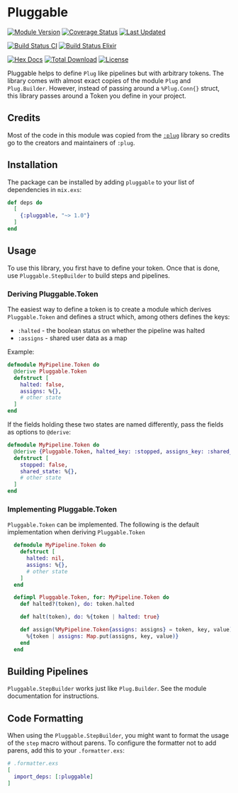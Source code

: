 # Pluggable

[![Module Version](https://img.shields.io/hexpm/v/pluggable.svg)](https://hex.pm/packages/pluggable)
[![Coverage Status](https://coveralls.io/repos/github/mruoss/pluggable/badge.svg?branch=main)](https://coveralls.io/github/mruoss/pluggable?branch=main)
[![Last Updated](https://img.shields.io/github/last-commit/mruoss/pluggable.svg)](https://github.com/mruoss/pluggable/commits/main)

[![Build Status CI](https://github.com/mruoss/pluggable/actions/workflows/ci.yaml/badge.svg)](https://github.com/mruoss/pluggable/actions/workflows/ci.yaml)
[![Build Status Elixir](https://github.com/mruoss/pluggable/actions/workflows/elixir_matrix.yaml/badge.svg)](https://github.com/mruoss/pluggable/actions/workflows/elixir_matrix.yaml)

[![Hex Docs](https://img.shields.io/badge/hex-docs-lightgreen.svg)](https://hexdocs.pm/pluggable/)
[![Total Download](https://img.shields.io/hexpm/dt/pluggable.svg)](https://hex.pm/packages/pluggable)
[![License](https://img.shields.io/hexpm/l/pluggable.svg)](https://github.com/mruoss/pluggable/blob/main/LICENSE)

Pluggable helps to define `Plug` like pipelines but with arbitrary tokens.
The library comes with almost exact copies of the module `Plug` and
`Plug.Builder`. However, instead of passing around a `%Plug.Conn{}` struct,
this library passes around a Token you define in your project.

## Credits

Most of the code in this module was copied from the
[`:plug`](https://github.com/elixir-plug/plug/) library so credits go to the
creators and maintainers of `:plug`.

## Installation

The package can be installed by adding `pluggable` to your list of dependencies
in `mix.exs`:

```elixir
def deps do
  [
    {:pluggable, "~> 1.0"}
  ]
end
```

## Usage

To use this library, you first have to define your token. Once that
is done, use `Pluggable.StepBuilder` to build steps and pipelines.

### Deriving Pluggable.Token

The easiest way to define a token is to create a module which derives
`Pluggable.Token` and defines a struct which, among others defines the keys:

- `:halted` - the boolean status on whether the pipeline was halted
- `:assigns` - shared user data as a map

Example:

```elixir
defmodule MyPipeline.Token do
  @derive Pluggable.Token
  defstruct [
    halted: false,
    assigns: %{},
    # other state
  ]
end
```

If the fields holding these two states are named differently, pass the fields
as options to `@derive`:

```elixir
defmodule MyPipeline.Token do
  @derive {Pluggable.Token, halted_key: :stopped, assigns_key: :shared_state}
  defstruct [
    stopped: false,
    shared_state: %{},
    # other state
  ]
end
```

### Implementing Pluggable.Token

`Pluggable.Token` can be implemented. The following is the default implementation
when deriving `Pluggable.Token`

```elixir
  defmodule MyPipeline.Token do
    defstruct [
      halted: nil,
      assigns: %{},
      # other state
    ]
  end

  defimpl Pluggable.Token, for: MyPipeline.Token do
    def halted?(token), do: token.halted

    def halt(token), do: %{token | halted: true}

    def assign(%MyPipeline.Token{assigns: assigns} = token, key, value) when is_atom(key) do
      %{token | assigns: Map.put(assigns, key, value)}
    end
  end
```

## Building Pipelines

`Pluggable.StepBuilder` works just like `Plug.Builder`. See the
module documentation for instructions.

## Code Formatting

When using the `Pluggable.StepBuilder`, you might want to format the usage
of the `step` macro without parens. To configure the formatter not to add
parens, add this to your `.formatter.exs`:

```elixir
# .formatter.exs
[
  import_deps: [:pluggable]
]
```
